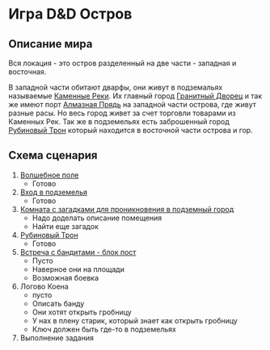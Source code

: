 # Игра D&D Остров

## Описание мира
Вся локация - это остров разделенный на две части - западная и восточная.

В западной части обитают дварфы, они живут в подземальях называемые [Каменные Реки](/stone-rivers/index.md).
Их главный город [Гранитный Дворец](/granite-palace/index.md)
и так же имеют порт [Алмазная Прядь](/diamond-strand/index.md) на западной части острова, где живут разные расы.
Но весь город живет за счет торговли товарами из Каменных Рек.
Так же в подземельях есть заброшенный город [Рубиновый Трон](/4_ruby-throne/index.md) который находится в восточной части острова и гор.

## Схема сценария
1. [Волшебное поле](/1_magic-area/index.md)
   * Готово
2. [Вход в подземелья](/2_dungeon-entrance/index.md)
   * Готово
3. [Комната с загадками для проникновения в подземный город](/3_city-hall/index.md)
   * Надо доделать описание помещения
   * Найти еще загадок
4. [Рубиновый Трон](/4_ruby-throne/index.md)
   * Готово
5. [Встреча с бандитами - блок пост](/5_block-post/index.md)
   * Пусто
   * Наверное они на площади
   * Возможная боевка
6. Логово Коена
   * пусто
   * Описать банду
   * Они хотят открыть гробницу
   * У нах в плену старик, который знает как открыть гробницу
   * Ключ должен быть где-то в подземельях
7. Выполнение задания
